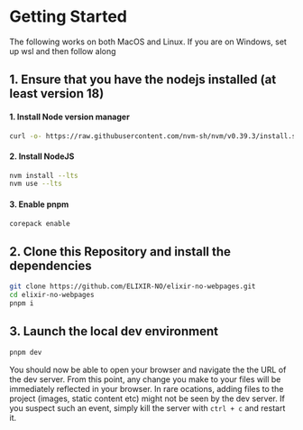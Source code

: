 # Getting Started

The following works on both MacOS and Linux. If you are on Windows, set up wsl and then follow along

## 1. Ensure that you have the nodejs installed (at least version 18)

#### 1. Install Node version manager
```bash
curl -o- https://raw.githubusercontent.com/nvm-sh/nvm/v0.39.3/install.sh | bash
```
#### 2. Install NodeJS
```bash
nvm install --lts
nvm use --lts
```
#### 3. Enable pnpm
```bash
corepack enable
```

## 2. Clone this Repository and install the dependencies
```bash
git clone https://github.com/ELIXIR-NO/elixir-no-webpages.git
cd elixir-no-webpages
pnpm i
```

## 3. Launch the local dev environment
```bash
pnpm dev
```
You should now be able to open your browser and navigate the the URL of the dev server.
From this point, any change you make to your files will be immediately reflected in your browser.
In rare ocations, adding files to the project (images, static content etc) might not be seen by the dev server.
If you suspect such an event, simply kill the server with ```ctrl + c``` and restart it.

